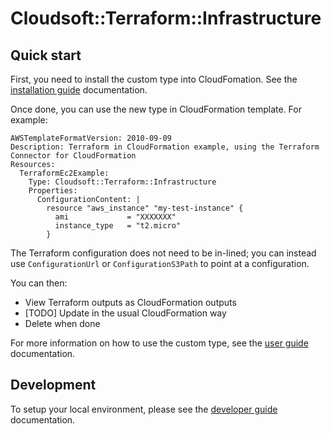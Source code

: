 # Cloudsoft::Terraform::Infrastructure

## Quick start

First, you need to install the custom type into CloudFomation. See the [installation guide](./docs/installation-guide.md) documentation.

Once done, you can use the new type in CloudFormation template. For example:

```
AWSTemplateFormatVersion: 2010-09-09
Description: Terraform in CloudFormation example, using the Terraform Connector for CloudFormation
Resources:
  TerraformEc2Example:
    Type: Cloudsoft::Terraform::Infrastructure
    Properties:
      ConfigurationContent: |
        resource "aws_instance" "my-test-instance" {
          ami             = "XXXXXXX"
          instance_type   = "t2.micro"
        }
```

The Terraform configuration does not need to be in-lined; you can instead use `ConfigurationUrl` or `ConfigurationS3Path` to point at a configuration.

You can then:

* View Terraform outputs as CloudFormation outputs
* [TODO] Update in the usual CloudFormation way
* Delete when done

For more information on how to use the custom type, see the [user guide](./docs/user-guide.md) documentation.

## Development

To setup your local environment, please see the [developer guide](./docs/developer-guide.md) documentation.
